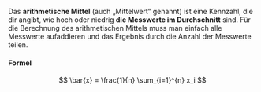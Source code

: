 Das **arithmetische Mittel** (auch „Mittelwert“ genannt) ist eine Kennzahl, die dir angibt, wie hoch oder niedrig **die Messwerte im Durchschnitt** sind. Für die Berechnung des arithmetischen Mittels muss man einfach alle Messwerte aufaddieren und das Ergebnis durch die Anzahl der Messwerte teilen.

#### Formel
$$
\bar{x} = \frac{1}{n} \sum_{i=1}^{n} x_i
$$
